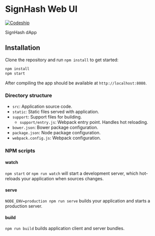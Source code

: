 # SignHash Web UI

[![Codeship](https://img.shields.io/codeship/87c04150-8dac-0135-07c8-724a96aff59c.svg)](https://app.codeship.com/projects/249705)

SignHash dApp

## Installation

Clone the repository and run `npm install` to get started:

```sh
npm install
npm start
```

After compiling the app should be available at `http://localhost:8080`.

### Directory structure

- `src`: Application source code.
- `static`: Static files served with application.
- `support`: Support files for building.
  - `support/entry.js`: Webpack entry point. Handles hot reloading.
- `bower.json`: Bower package configuration.
- `package.json`: Node package configuration.
- `webpack.config.js`: Webpack configuration.

### NPM scripts

#### watch

`npm start` or `npm run watch` will start a development server, which
hot-reloads your application when sources changes.

#### serve

`NODE_ENV=production npm run serve` builds your application and starts a
production server.

#### build

`npm run build` builds application client and server bundles.
